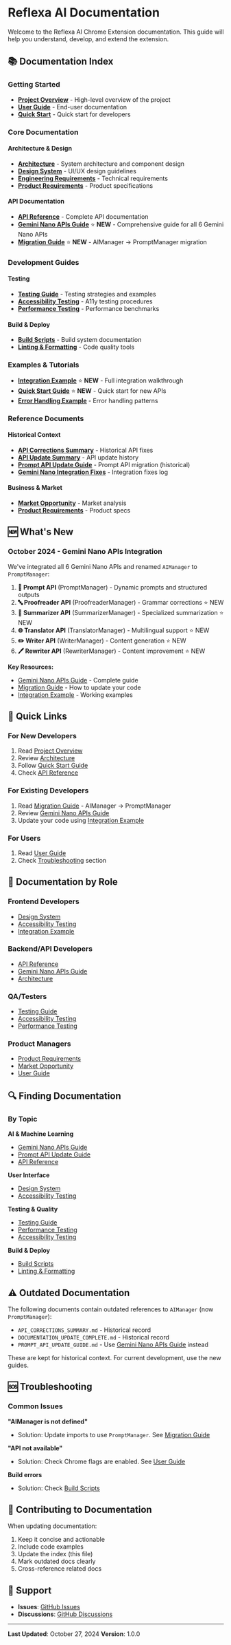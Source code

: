 # Reflexa AI Documentation

Welcome to the Reflexa AI Chrome Extension documentation. This guide will help you understand, develop, and extend the extension.

## 📚 Documentation Index

### Getting Started

- **[Project Overview](./PROJECT_OVERVIEW.md)** - High-level overview of the project
- **[User Guide](./USER_GUIDE.md)** - End-user documentation
- **[Quick Start](./examples/QUICK_START_NEW_APIS.md)** - Quick start for developers

### Core Documentation

#### Architecture & Design

- **[Architecture](./ARCHITECTURE.md)** - System architecture and component design
- **[Design System](./DESIGN_SYSTEM.md)** - UI/UX design guidelines
- **[Engineering Requirements](./ENGINEERING_REQUIREMENT_DOCUMENT.md)** - Technical requirements
- **[Product Requirements](./PRODUCT_REQUIREMENT_DOCUMENT.md)** - Product specifications

#### API Documentation

- **[API Reference](./API_REFERENCE.md)** - Complete API documentation
- **[Gemini Nano APIs Guide](./GEMINI_NANO_APIS_GUIDE.md)** ⭐ **NEW** - Comprehensive guide for all 6 Gemini Nano APIs
- **[Migration Guide](./MIGRATION_GUIDE.md)** ⭐ **NEW** - AIManager → PromptManager migration

### Development Guides

#### Testing

- **[Testing Guide](./TESTING_GUIDE.md)** - Testing strategies and examples
- **[Accessibility Testing](./development/ACCESSIBILITY_TESTING.md)** - A11y testing procedures
- **[Performance Testing](./development/PERFORMANCE_TESTING.md)** - Performance benchmarks

#### Build & Deploy

- **[Build Scripts](./development/BUILD_SCRIPTS.md)** - Build system documentation
- **[Linting & Formatting](./development/LINTING_AND_FORMATTING.md)** - Code quality tools

### Examples & Tutorials

- **[Integration Example](./examples/INTEGRATION_EXAMPLE.md)** ⭐ **NEW** - Full integration walkthrough
- **[Quick Start Guide](./examples/QUICK_START_NEW_APIS.md)** ⭐ **NEW** - Quick start for new APIs
- **[Error Handling Example](./examples/error-handling-example.md)** - Error handling patterns

### Reference Documents

#### Historical Context

- **[API Corrections Summary](./API_CORRECTIONS_SUMMARY.md)** - Historical API fixes
- **[API Update Summary](./API_UPDATE_SUMMARY.md)** - API update history
- **[Prompt API Update Guide](./PROMPT_API_UPDATE_GUIDE.md)** - Prompt API migration (historical)
- **[Gemini Nano Integration Fixes](./GEMINI_NANO_INTEGRATION_FIXES.md)** - Integration fixes log

#### Business & Market

- **[Market Opportunity](./MARKET_OPPORTUNITY.md)** - Market analysis
- **[Product Requirements](./PRODUCT_REQUIREMENT_DOCUMENT.md)** - Product specs

## 🆕 What's New

### October 2024 - Gemini Nano APIs Integration

We've integrated all 6 Gemini Nano APIs and renamed `AIManager` to `PromptManager`:

1. **💭 Prompt API** (PromptManager) - Dynamic prompts and structured outputs
2. **🔤 Proofreader API** (ProofreaderManager) - Grammar corrections ⭐ NEW
3. **📄 Summarizer API** (SummarizerManager) - Specialized summarization ⭐ NEW
4. **🌐 Translator API** (TranslatorManager) - Multilingual support ⭐ NEW
5. **✏️ Writer API** (WriterManager) - Content generation ⭐ NEW
6. **🖊️ Rewriter API** (RewriterManager) - Content improvement ⭐ NEW

**Key Resources:**

- [Gemini Nano APIs Guide](./GEMINI_NANO_APIS_GUIDE.md) - Complete guide
- [Migration Guide](./MIGRATION_GUIDE.md) - How to update your code
- [Integration Example](./examples/INTEGRATION_EXAMPLE.md) - Working examples

## 🚀 Quick Links

### For New Developers

1. Read [Project Overview](./PROJECT_OVERVIEW.md)
2. Review [Architecture](./ARCHITECTURE.md)
3. Follow [Quick Start Guide](./examples/QUICK_START_NEW_APIS.md)
4. Check [API Reference](./API_REFERENCE.md)

### For Existing Developers

1. Read [Migration Guide](./MIGRATION_GUIDE.md) - AIManager → PromptManager
2. Review [Gemini Nano APIs Guide](./GEMINI_NANO_APIS_GUIDE.md)
3. Update your code using [Integration Example](./examples/INTEGRATION_EXAMPLE.md)

### For Users

1. Read [User Guide](./USER_GUIDE.md)
2. Check [Troubleshooting](#troubleshooting) section

## 📖 Documentation by Role

### Frontend Developers

- [Design System](./DESIGN_SYSTEM.md)
- [Accessibility Testing](./development/ACCESSIBILITY_TESTING.md)
- [Integration Example](./examples/INTEGRATION_EXAMPLE.md)

### Backend/API Developers

- [API Reference](./API_REFERENCE.md)
- [Gemini Nano APIs Guide](./GEMINI_NANO_APIS_GUIDE.md)
- [Architecture](./ARCHITECTURE.md)

### QA/Testers

- [Testing Guide](./TESTING_GUIDE.md)
- [Accessibility Testing](./development/ACCESSIBILITY_TESTING.md)
- [Performance Testing](./development/PERFORMANCE_TESTING.md)

### Product Managers

- [Product Requirements](./PRODUCT_REQUIREMENT_DOCUMENT.md)
- [Market Opportunity](./MARKET_OPPORTUNITY.md)
- [User Guide](./USER_GUIDE.md)

## 🔍 Finding Documentation

### By Topic

**AI & Machine Learning**

- [Gemini Nano APIs Guide](./GEMINI_NANO_APIS_GUIDE.md)
- [Prompt API Update Guide](./PROMPT_API_UPDATE_GUIDE.md)
- [API Reference](./API_REFERENCE.md)

**User Interface**

- [Design System](./DESIGN_SYSTEM.md)
- [Accessibility Testing](./development/ACCESSIBILITY_TESTING.md)

**Testing & Quality**

- [Testing Guide](./TESTING_GUIDE.md)
- [Performance Testing](./development/PERFORMANCE_TESTING.md)
- [Accessibility Testing](./development/ACCESSIBILITY_TESTING.md)

**Build & Deploy**

- [Build Scripts](./development/BUILD_SCRIPTS.md)
- [Linting & Formatting](./development/LINTING_AND_FORMATTING.md)

## ⚠️ Outdated Documentation

The following documents contain outdated references to `AIManager` (now `PromptManager`):

- `API_CORRECTIONS_SUMMARY.md` - Historical record
- `DOCUMENTATION_UPDATE_COMPLETE.md` - Historical record
- `PROMPT_API_UPDATE_GUIDE.md` - Use [Gemini Nano APIs Guide](./GEMINI_NANO_APIS_GUIDE.md) instead

These are kept for historical context. For current development, use the new guides.

## 🆘 Troubleshooting

### Common Issues

**"AIManager is not defined"**

- Solution: Update imports to use `PromptManager`. See [Migration Guide](./MIGRATION_GUIDE.md)

**"API not available"**

- Solution: Check Chrome flags are enabled. See [User Guide](./USER_GUIDE.md)

**Build errors**

- Solution: Check [Build Scripts](./development/BUILD_SCRIPTS.md)

## 📝 Contributing to Documentation

When updating documentation:

1. Keep it concise and actionable
2. Include code examples
3. Update the index (this file)
4. Mark outdated docs clearly
5. Cross-reference related docs

## 📧 Support

- **Issues**: [GitHub Issues](https://github.com/yourusername/reflexa-ai-chrome-extension/issues)
- **Discussions**: [GitHub Discussions](https://github.com/yourusername/reflexa-ai-chrome-extension/discussions)

---

**Last Updated**: October 27, 2024
**Version**: 1.0.0
